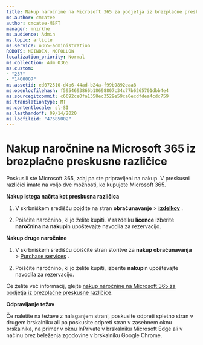 ```yaml
---
title: Nakup naročnine na Microsoft 365 za podjetja iz brezplačne preskusne različice
ms.author: cmcatee
author: cmcatee-MSFT
manager: mnirkhe
ms.audience: Admin
ms.topic: article
ms.service: o365-administration
ROBOTS: NOINDEX, NOFOLLOW
localization_priority: Normal
ms.collection: Adm_O365
ms.custom:
- "257"
- "1400007"
ms.assetid: ed072510-d4b6-44ad-b24a-f99b9892eaa8
ms.openlocfilehash: f5954693866b18698807c34c77b6265701dbb4e4
ms.sourcegitcommit: c6692ce0fa1358ec3529e59ca0ecdfdea4cdc759
ms.translationtype: MT
ms.contentlocale: sl-SI
ms.lasthandoff: 09/14/2020
ms.locfileid: "47685002"
---
```

# <a name="buy-a-subscription-to-microsoft-365-from-your-free-trial"></a>Nakup naročnine na Microsoft 365 iz brezplačne preskusne različice

Poskusili ste Microsoft 365, zdaj pa ste pripravljeni na nakup. V preskusni različici imate na voljo dve možnosti, ko kupujete Microsoft 365.
  
 **Nakup istega načrta kot preskusna različica**
  
1. V skrbniškem središču pojdite na stran **obračunavanje** \> **[izdelkov](https://go.microsoft.com/fwlink/p/?linkid=842054)** .

2. Poiščite naročnino, ki jo želite kupiti. V razdelku **licence** izberite **naročnina na nakup**in upoštevajte navodila za rezervacijo.

**Nakup druge naročnine**
  
1. V skrbniškem središču obiščite stran storitve za **nakup obračunavanja** \> [Purchase services](https://go.microsoft.com/fwlink/p/?linkid=868433) .

3. Poiščite naročnino, ki jo želite kupiti, izberite **nakup**in upoštevajte navodila za rezervacijo.

Če želite več informacij, glejte [nakup naročnine na Microsoft 365 za podjetja iz brezplačne preskusne različice](https://docs.microsoft.com/microsoft-365/commerce/buy-a-subscription-from-your-free-trial).

**Odpravljanje težav**

Če naletite na težave z nalaganjem strani, poskusite odpreti spletno stran v drugem brskalniku ali pa poskusite odpreti stran v zasebnem oknu brskalnika, na primer v oknu InPrivate v brskalniku Microsoft Edge ali v načinu brez beleženja zgodovine v brskalniku Google Chrome.
